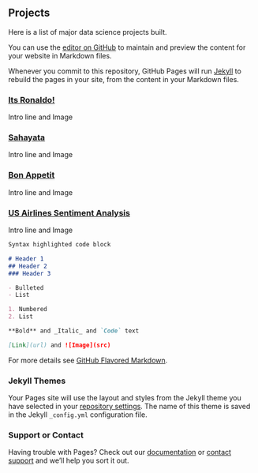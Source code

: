 ## Projects

Here is a list of major data science projects built.

You can use the [editor on GitHub](https://github.com/shivam360d/ShivamVats/edit/main/README.md) to maintain and preview the content for your website in Markdown files.

Whenever you commit to this repository, GitHub Pages will run [Jekyll](https://jekyllrb.com/) to rebuild the pages in your site, from the content in your Markdown files.

### [Its Ronaldo!](https://shivam360d.github.io/Its-Ronaldo-/)

Intro line and Image


### [Sahayata](https://shivam360d.github.io/sahayata-Analysis/)

Intro line and Image


### [Bon Appetit](https://shivam360d.github.io/Bon-Appetit/)

Intro line and Image


### [US Airlines Sentiment Analysis](https://github.com/shivam360d/US-Airlines-Sentiment-Analysis)

Intro line and Image

```markdown
Syntax highlighted code block

# Header 1
## Header 2
### Header 3

- Bulleted
- List

1. Numbered
2. List

**Bold** and _Italic_ and `Code` text

[Link](url) and ![Image](src)
```

For more details see [GitHub Flavored Markdown](https://guides.github.com/features/mastering-markdown/).

### Jekyll Themes

Your Pages site will use the layout and styles from the Jekyll theme you have selected in your [repository settings](https://github.com/shivam360d/ShivamVats/settings/pages). The name of this theme is saved in the Jekyll `_config.yml` configuration file.

### Support or Contact

Having trouble with Pages? Check out our [documentation](https://docs.github.com/categories/github-pages-basics/) or [contact support](https://support.github.com/contact) and we’ll help you sort it out.
